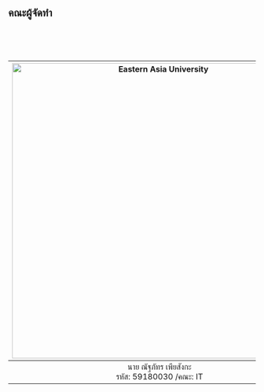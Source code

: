 ## คณะผู้จัดทำ

<br/>
<br/>
<br/>

<img src="https://avatars1.githubusercontent.com/u/25478539?s=400&u=bb20623d1baba6f7bb4a1840f4393e0240bc5942&v=4" alt="Eastern Asia University" width="600"/>|<img src="https://github.com/id10bat/BuySellCar-Online/blob/master/src/img/logo.png?raw=true" alt="Eastern Asia University" width="600"/>
:---------------------------------:|:---------------------------------:
นาย ณัฐภัทร เพียสังกะ <br>รหัส: 59180030 /คณะ: IT | นาย <br>รหัส: 59180010 /คณะ: IT
